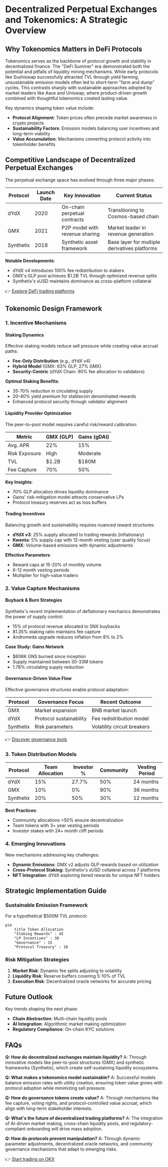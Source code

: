 # Decentralized Perpetual Exchanges and Tokenomics: A Strategic Overview

## Why Tokenomics Matters in DeFi Protocols

Tokenomics serves as the backbone of protocol growth and stability in decentralized finance. The "DeFi Summer" era demonstrated both the potential and pitfalls of liquidity mining mechanisms. While early protocols like Sushiswap successfully attracted TVL through yield farming, unsustainable emission models often led to short-term "farm and dump" cycles. This contrasts sharply with sustainable approaches adopted by market leaders like Aave and Uniswap, where product-driven growth combined with thoughtful tokenomics created lasting value.

Key dynamics shaping token value include:
- **Protocol Alignment**: Token prices often precede market awareness in crypto projects
- **Sustainability Factors**: Emission models balancing user incentives and long-term viability
- **Value Accumulation**: Mechanisms converting protocol activity into tokenholder benefits

## Competitive Landscape of Decentralized Perpetual Exchanges

The perpetual exchange space has evolved through three major phases:

| Protocol | Launch Date | Key Innovation | Current Status |
|---------|------------|----------------|----------------|
| dYdX | 2020 | On-chain perpetual contracts | Transitioning to Cosmos-based chain |
| GMX | 2021 | P2P model with revenue sharing | Market leader in revenue generation |
| Synthetix | 2018 | Synthetic asset framework | Base layer for multiple derivatives platforms |

**Notable Developments**:
- dYdX v4 introduces 100% fee redistribution to stakers
- GMX's GLP pool achieves $1.2B TVL through optimized revenue splits
- Synthetix's sUSD maintains dominance as cross-platform collateral

👉 [Explore DeFi trading platforms](https://bit.ly/okx-bonus)

## Tokenomic Design Framework

### 1. Incentive Mechanisms

#### Staking Dynamics
Effective staking models reduce sell pressure while creating value accrual paths:

- **Fee-Only Distribution** (e.g., dYdX v4)
- **Hybrid Model** (GMX: 63% GLP, 27% GMX)
- **Security-Centric** (dYdX Chain: 90% fee allocation to validators)

**Optimal Staking Benefits**:
- 35-70% reduction in circulating supply
- 20-40% yield premium for stablecoin denominated rewards
- Enhanced protocol security through validator alignment

#### Liquidity Provider Optimization
The peer-to-pool model requires careful risk/reward calibration:

| Metric | GMX (GLP) | Gains (gDAI) |
|-------|----------|-------------|
| Avg. APR | 22% | 15% |
| Risk Exposure | High | Moderate |
| TVL | $1.2B | $180M |
| Fee Capture | 70% | 50% |

**Key Insights**:
- 70% GLP allocation drives liquidity dominance
- Gains' risk-mitigation model attracts conservative LPs
- Protocol treasury reserves act as loss buffers

#### Trading Incentives
Balancing growth and sustainability requires nuanced reward structures:

- **dYdX v3**: 25% supply allocated to trading rewards (inflationary)
- **Kwenta**: 5% supply cap with 12-month vesting (user quality focus)
- **GMX**: Volume-based emissions with dynamic adjustments

**Effective Parameters**:
- Reward caps at 15-20% of monthly volume
- 6-12 month vesting periods
- Multiplier for high-value traders

### 2. Value Capture Mechanisms

#### Buyback & Burn Strategies
Synthetix's recent implementation of deflationary mechanics demonstrates the power of supply control:

- 15% of protocol revenue allocated to SNX buybacks
- 81.35% staking ratio maintains fee capture
- Andromeda upgrade reduces inflation from 8% to 2%

**Case Study: Gains Network**
- $606K GNS burned since inception
- Supply maintained between 30-33M tokens
- 1.78% circulating supply reduction

#### Governance-Driven Value Flow
Effective governance structures enable protocol adaptation:

| Protocol | Governance Focus | Recent Outcome |
|---------|------------------|----------------|
| GMX | Market expansion | BNB market launch |
| dYdX | Protocol sustainability | Fee redistribution model |
| Synthetix | Risk parameters | Volatility circuit breakers |

👉 [Discover governance tools](https://bit.ly/okx-bonus)

### 3. Token Distribution Models

| Protocol | Team Allocation | Investor % | Community | Vesting Period |
|---------|-----------------|------------|-----------|----------------|
| dYdX | 15% | 27.7% | 50% | 24 months |
| GMX | 10% | 0% | 90% | 36 months |
| Synthetix | 20% | 50% | 30% | 12 months |

**Best Practices**:
- Community allocations >50% ensure decentralization
- Team tokens with 3+ year vesting periods
- Investor stakes with 24+ month cliff periods

### 4. Emerging Innovations

New mechanisms addressing key challenges:
- **Dynamic Emissions**: GMX v2 adjusts GLP rewards based on utilization
- **Cross-Protocol Staking**: Synthetix's sUSD collateral across 7 platforms
- **NFT Integration**: dYdX exploring tiered rewards for unique NFT holders

## Strategic Implementation Guide

### Sustainable Emission Framework
For a hypothetical $500M TVL protocol:

```mermaid
pie
    title Token Allocation
    "Staking Rewards" : 45
    "LP Incentives" : 30
    "Governance" : 15
    "Protocol Treasury" : 10
```

### Risk Mitigation Strategies
1. **Market Risk**: Dynamic fee splits adjusting to volatility
2. **Liquidity Risk**: Reserve buffers covering 5-10% of TVL
3. **Execution Risk**: Decentralized oracle networks for accurate pricing

## Future Outlook

Key trends shaping the next phase:
- **Chain Abstraction**: Multi-chain liquidity pools
- **AI Integration**: Algorithmic market making optimization
- **Regulatory Compliance**: On-chain KYC solutions

## FAQs

**Q: How do decentralized exchanges maintain liquidity?**
A: Through innovative models like peer-to-pool structures (GMX) and synthetic frameworks (Synthetix), which create self-sustaining liquidity ecosystems.

**Q: What makes a tokenomics model sustainable?**
A: Successful models balance emission rates with utility creation, ensuring token value grows with protocol adoption while minimizing sell pressure.

**Q: How do governance tokens create value?**
A: Through mechanisms like fee capture, voting rights, and protocol-controlled value accrual, which align with long-term stakeholder interests.

**Q: What's the future of decentralized trading platforms?**
A: The integration of AI-driven market making, cross-chain liquidity pools, and regulatory-compliant onboarding will drive mass adoption.

**Q: How do protocols prevent manipulation?**
A: Through dynamic parameter adjustments, decentralized oracle networks, and community governance mechanisms that adapt to emerging risks.

👉 [Start trading on OKX](https://bit.ly/okx-bonus)